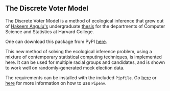 ## The Discrete Voter Model

The Discrete Voter Model is a method of ecological inference that grew out of [Hakeem Angulu's](https://github.com/hangulu) undergraduate [thesis](https://github.com/hangulu/thesis) for the departments of Computer Science and Statistics at Harvard College.

One can download this package from PyPI [here](https://pypi.org/project/dvm/).

This new method of solving the ecological inference problem, using a mixture of contemporary statistical computing techniques, is implemented here. It can be used for multiple racial groups and candidates, and is shown to work well on randomly-generated mock election data.

The requirements can be installed with the included `Pipfile`. Go [here](https://realpython.com/pipenv-guide/) or [here](https://pipenv.kennethreitz.org/en/latest/) for more information on how to use `Pipenv`.

